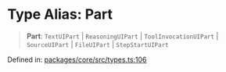 # Type Alias: Part

> **Part**: `TextUIPart` \| `ReasoningUIPart` \| `ToolInvocationUIPart` \| `SourceUIPart` \| `FileUIPart` \| `StepStartUIPart`

Defined in: [packages/core/src/types.ts:106](https://github.com/GeoDaCenter/openassistant/blob/bf312b357cb340f1f76fa8b62441fb39bcbce0ce/packages/core/src/types.ts#L106)
